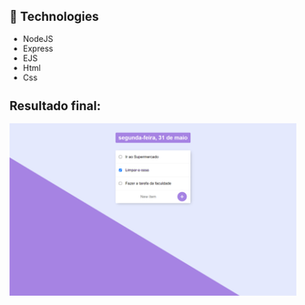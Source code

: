 ## :rocket: Technologies 
- NodeJS
- Express
- EJS
- Html
- Css
 
## Resultado final:
<div align="center">
    <img src="screen_page.png">
</div>
